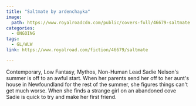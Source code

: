 ```yaml
---
title: "Saltmate by ardenchayka"
image:
  path: https://www.royalroadcdn.com/public/covers-full/46679-saltmate.jpg
categories:
  - ONGOING
tags:
  - GL/WLW
link: https://www.royalroad.com/fiction/46679/saltmate

---
```

Contemporary, Low Fantasy, Mythos, Non-Human Lead
Sadie Nelson's summer is off to an awful start.
When her parents send her off to her aunt's house in Newfoundland for the rest of the summer, she figures things can't get much worse.
When she finds a strange girl on an abandoned cove Sadie is quick to try and make her first friend.


